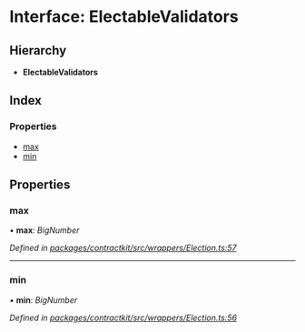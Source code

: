 # Interface: ElectableValidators

## Hierarchy

* **ElectableValidators**

## Index

### Properties

* [max](_wrappers_election_.electablevalidators.md#max)
* [min](_wrappers_election_.electablevalidators.md#min)

## Properties

###  max

• **max**: *BigNumber*

*Defined in [packages/contractkit/src/wrappers/Election.ts:57](https://github.com/celo-org/celo-monorepo/blob/master/packages/contractkit/src/wrappers/Election.ts#L57)*

___

###  min

• **min**: *BigNumber*

*Defined in [packages/contractkit/src/wrappers/Election.ts:56](https://github.com/celo-org/celo-monorepo/blob/master/packages/contractkit/src/wrappers/Election.ts#L56)*
